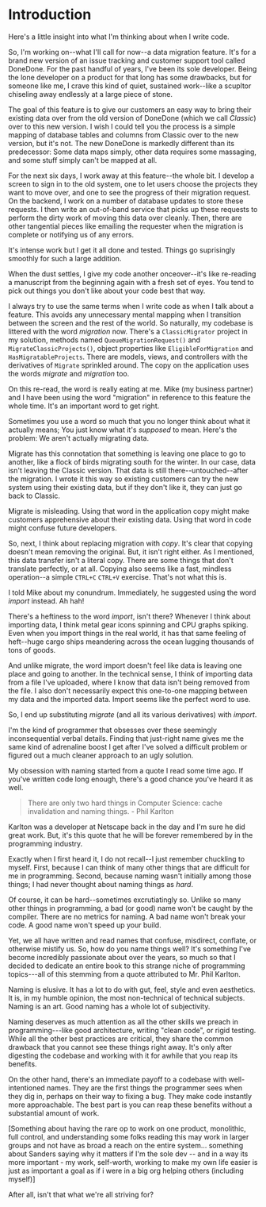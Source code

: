 # Introduction

Here's a little insight into what I'm thinking about when I write code.

So, I'm working on--what I'll call for now--a data migration feature. It's for a brand new version of an issue tracking and customer support tool called DoneDone. For the past handful of years, I've been its sole developer. Being the lone developer on a product for that long has some drawbacks, but for someone like me, I crave this kind of quiet, sustained work--like a scupltor chiseling away endlessly at a large piece of stone. 

The goal of this feature is to give our customers an easy way to bring their existing data over from the old version of DoneDone (which we call _Classic_) over to this new version. I wish I could tell you the process is a simple mapping of database tables and columns from Classic over to the new version, but it's not. The new DoneDone is markedly different than its predecessor: Some data maps simply, other data requires some massaging, and some stuff simply can't be mapped at all.

For the next six days, I work away at this feature--the whole bit. I develop a screen to sign in to the old system, one to let users choose the projects they want to move over, and one to see the progress of their migration request. On the backend, I work on a number of database updates to store these requests. I then write an out-of-band service that picks up these requests to perform the dirty work of moving this data over cleanly. Then, there are other tangential pieces like emailing the requester when the migration is complete or notifying us of any errors.

It's intense work but I get it all done and tested. Things go suprisingly smoothly for such a large addition.

When the dust settles, I give my code another onceover--it's like re-reading a manuscript from the beginning again with a fresh set of eyes. You tend to pick out things you don't like about your code best that way.

I always try to use the same terms when I write code as when I talk about a feature. This avoids any unnecessary mental mapping when I transition between the screen and the rest of the world. So naturally, my codebase is littered with the word _migration_ now. There's a `ClassicMigrator` project in my solution, methods named `QueueMigrationRequest()` and `MigrateClassicProjects()`, object properties like `EligibleForMigration` and `HasMigratableProjects`. There are models, views, and controllers with the derivatives of `Migrate` sprinkled around. The copy on the application uses the words _migrate_ and _migration_ too.

On this re-read, the word is really eating at me. Mike (my business partner) and I have been using the word "migration" in reference to this feature the whole time. It's an important word to get right. 

Sometimes you use a word so much that you no longer think about what it actually means; You just know what it's _supposed_ to mean. Here's the problem: We aren't actually migrating data. 

Migrate has this connotation that something is leaving one place to go to another, like a flock of birds migrating south for the winter. In our case, data isn't leaving the Classic version. That data is still there--untouched--after the migration. I wrote it this way so existing customers can try the new system using their existing data, but if they don't like it, they can just go back to Classic.

Migrate is misleading. Using that word in the application copy might make customers apprehensive about their existing data. Using that word in code might confuse future developers.

So, next, I think about replacing migration with _copy_. It's clear that copying doesn't mean removing the original. But, it isn't right either. As I mentioned, this data transfer isn't a literal copy. There are some things that don't translate perfectly, or at all. Copying also seems like a fast, mindless operation--a simple `CTRL+C` `CTRL+V` exercise. That's not what this is.

I told Mike about my conundrum. Immediately, he suggested using the word _import_ instead. Ah hah!

There's a heftiness to the word _import_, isn't there? Whenever I think about importing data, I think metal gear icons spinning and CPU graphs spiking. Even when you import things in the real world, it has that same feeling of heft--huge cargo ships meandering across the ocean lugging thousands of tons of goods.

And unlike migrate, the word import doesn't feel like data is leaving one place and going to another. In the technical sense, I think of importing data from a file I've uploaded, where I know that data isn't being removed from the file. I also don't necessarily expect this one-to-one mapping between my data and the imported data. Import seems like the perfect word to use.

So, I end up substituting _migrate_ (and all its various derivatives) with _import_.

I'm the kind of programmer that obsesses over these seemingly inconsequential verbal details. Finding that just-right name gives me the same kind of adrenaline boost I get after I've solved a difficult problem or figured out a much cleaner approach to an ugly solution. 

My obsession with naming started from a quote I read some time ago. If you've written code long enough, there's a good chance you've heard it as well.

> There are only two hard things in Computer Science: cache invalidation and naming things. - Phil Karlton

Karlton was a developer at Netscape back in the day and I'm sure he did great work. But, it's this quote that he will be forever remembered by in the programming industry.

Exactly when I first heard it, I do not recall--I just remember chuckling to myself. First, because I can think of many other things that are difficult for me in programming. Second, because naming wasn't initially among those things; I had never thought about naming things as _hard_.

Of course, it can be hard--sometimes excrutiatingly so. Unlike so many other things in programming, a bad (or good) name won't be caught by the compiler. There are no metrics for naming. A bad name won't break your code. A good name won't speed up your build.

Yet, we all have written and read names that confuse, misdirect, conflate, or otherwise mistify us. So, how do you name things well? It's something I've become incredibly passionate about over the years, so much so that I decided to dedicate an entire book to this strange niche of programming topics---all of this stemming from a quote attributed to Mr. Phil Karlton.

Naming is elusive. It has a lot to do with gut, feel, style and even aesthetics. It is, in my humble opinion, the most non-technical of technical subjects. Naming is an art. Good naming has a whole lot of subjectivity.

Naming deserves as much attention as all the other skills we preach in programming---like good architecture, writing "clean code", or rigid testing. While all the other best practices are critical, they share the common drawback that you cannot see these things right away. It's only after digesting the codebase and working with it for awhile that you reap its benefits. 

On the other hand, there's an immediate payoff to a codebase with well-intentioned names. They are the first things the programmer sees when they dig in, perhaps on their way to fixing a bug. They make code instantly more approachable. The best part is you can reap these benefits without a substantial amount of work.

[Something about having the rare op to work on one product, monolithic, full control, and understanding some folks reading this may work in larger groups and not have as broad a reach on the entire system...  something about Sanders saying why it matters if I'm the sole dev -- and in a way its more important - my work, self-worth, working to make my own life easier is just as important a goal as if i were in a big org helping others (including myself)]

After all, isn't that what we're all striving for?
